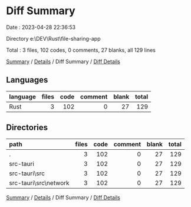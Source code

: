 # Diff Summary

Date : 2023-04-28 22:36:53

Directory e:\\DEV\\Rust\\file-sharing-app

Total : 3 files,  102 codes, 0 comments, 27 blanks, all 129 lines

[Summary](results.md) / [Details](details.md) / Diff Summary / [Diff Details](diff-details.md)

## Languages
| language | files | code | comment | blank | total |
| :--- | ---: | ---: | ---: | ---: | ---: |
| Rust | 3 | 102 | 0 | 27 | 129 |

## Directories
| path | files | code | comment | blank | total |
| :--- | ---: | ---: | ---: | ---: | ---: |
| . | 3 | 102 | 0 | 27 | 129 |
| src-tauri | 3 | 102 | 0 | 27 | 129 |
| src-tauri\\src | 3 | 102 | 0 | 27 | 129 |
| src-tauri\\src\\network | 3 | 102 | 0 | 27 | 129 |

[Summary](results.md) / [Details](details.md) / Diff Summary / [Diff Details](diff-details.md)